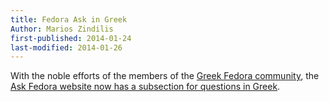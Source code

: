 ```yaml
---
title: Fedora Ask in Greek
Author: Marios Zindilis
first-published: 2014-01-24
last-modified: 2014-01-26
---
```


With the noble efforts of the members of the 
[Greek Fedora community](http://el.fedoracommunity.org/), the 
[Ask Fedora website now has a subsection for questions in Greek](https://ask.fedoraproject.org/el/questions/). 

